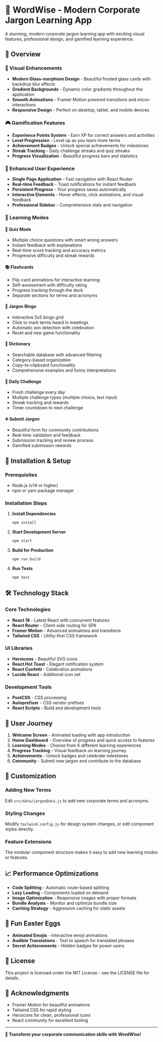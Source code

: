 # 🎯 WordWise - Modern Corporate Jargon Learning App

A stunning, modern corporate jargon learning app with exciting visual features, professional design, and gamified learning experience.

## 📑 Overview

### 🎨 Visual Enhancements
- **Modern Glass-morphism Design** - Beautiful frosted glass cards with backdrop blur effects
- **Gradient Backgrounds** - Dynamic color gradients throughout the application
- **Smooth Animations** - Framer Motion powered transitions and micro-interactions
- **Responsive Design** - Perfect on desktop, tablet, and mobile devices

### 🎮 Gamification Features
- **Experience Points System** - Earn XP for correct answers and activities
- **Level Progression** - Level up as you learn more terms
- **Achievement Badges** - Unlock special achievements for milestones
- **Streak Tracking** - Daily challenge streaks and quiz streaks
- **Progress Visualization** - Beautiful progress bars and statistics

### 📱 Enhanced User Experience
- **Single Page Application** - Fast navigation with React Router
- **Real-time Feedback** - Toast notifications for instant feedback
- **Persistent Progress** - Your progress saves automatically
- **Interactive Elements** - Hover effects, click animations, and visual feedback
- **Professional Sidebar** - Comprehensive stats and navigation

### 🧠 Learning Modes

#### 🎯 Quiz Mode
- Multiple choice questions with smart wrong answers
- Instant feedback with explanations
- Real-time score tracking and accuracy metrics
- Progressive difficulty and streak rewards

#### 📚 Flashcards
- Flip-card animations for interactive learning
- Self-assessment with difficulty rating
- Progress tracking through the deck
- Separate sections for terms and acronyms

#### 🎯 Jargon Bingo
- Interactive 5x5 bingo grid
- Click to mark terms heard in meetings
- Automatic win detection with celebration
- Reset and new game functionality

#### 📖 Dictionary
- Searchable database with advanced filtering
- Category-based organization
- Copy-to-clipboard functionality
- Comprehensive examples and funny interpretations

#### 🌟 Daily Challenge
- Fresh challenge every day
- Multiple challenge types (multiple choice, text input)
- Streak tracking and rewards
- Timer countdown to next challenge

#### ➕ Submit Jargon
- Beautiful form for community contributions
- Real-time validation and feedback
- Submission tracking and review process
- Gamified submission rewards

## 🚀 Installation & Setup

### Prerequisites
- Node.js (v14 or higher)
- npm or yarn package manager

### Installation Steps

1. **Install Dependencies**
   ```bash
   npm install
   ```

2. **Start Development Server**
   ```bash
   npm start
   ```

3. **Build for Production**
   ```bash
   npm run build
   ```

4. **Run Tests**
   ```bash
   npm test
   ```

## 🛠 Technology Stack

### Core Technologies
- **React 18** - Latest React with concurrent features
- **React Router** - Client-side routing for SPA
- **Framer Motion** - Advanced animations and transitions
- **Tailwind CSS** - Utility-first CSS framework

### UI Libraries
- **Heroicons** - Beautiful SVG icons
- **React Hot Toast** - Elegant notification system
- **React Confetti** - Celebration animations
- **Lucide React** - Additional icon set

### Development Tools
- **PostCSS** - CSS processing
- **Autoprefixer** - CSS vendor prefixes
- **React Scripts** - Build and development tools

## 🎯 User Journey

1. **Welcome Screen** - Animated loading with app introduction
2. **Home Dashboard** - Overview of progress and quick access to features
3. **Learning Modes** - Choose from 6 different learning experiences
4. **Progress Tracking** - Visual feedback on learning journey
5. **Achievements** - Unlock badges and celebrate milestones
6. **Community** - Submit new jargon and contribute to the database

## 🔧 Customization

### Adding New Terms
Edit `src/data/jargonData.js` to add new corporate terms and acronyms.

### Styling Changes
Modify `tailwind.config.js` for design system changes, or edit component styles directly.

### Feature Extensions
The modular component structure makes it easy to add new learning modes or features.

## 📈 Performance Optimizations

- **Code Splitting** - Automatic route-based splitting
- **Lazy Loading** - Components loaded on demand
- **Image Optimization** - Responsive images with proper formats
- **Bundle Analysis** - Monitor and optimize bundle size
- **Caching Strategy** - Aggressive caching for static assets

## 🎪 Fun Easter Eggs

- **Animated Emojis** - Interactive emoji animations
- **Audible Translations** - Text to speech for translated phrases
- **Secret Achievements** - Hidden badges for power users

## 📄 License

This project is licensed under the MIT License - see the LICENSE file for details.

## 🙏 Acknowledgments

- Framer Motion for beautiful animations
- Tailwind CSS for rapid styling
- Heroicons for clean, professional icons
- React community for excellent tooling

---

**🎯 Transform your corporate communication skills with WordWise!**
